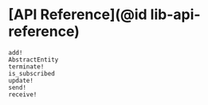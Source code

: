 # [API Reference](@id lib-api-reference)

```@docs
add!
AbstractEntity
terminate!
is_subscribed
update!
send!
receive!
```